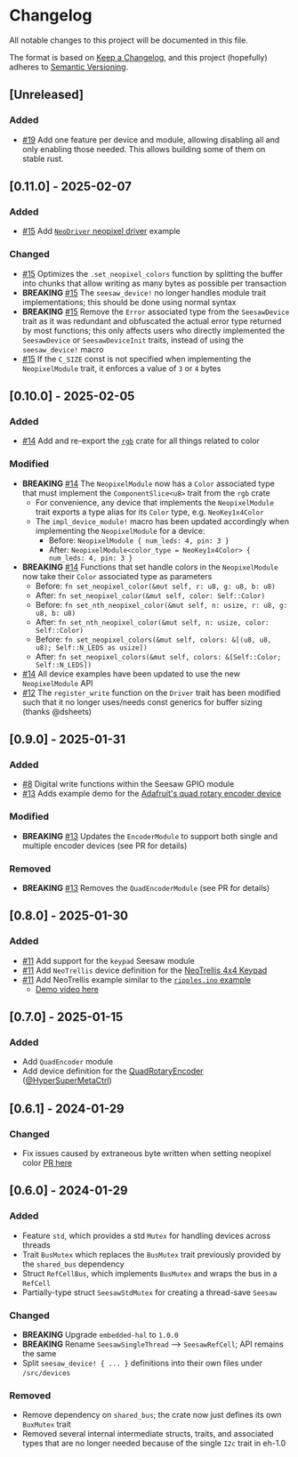# Changelog

All notable changes to this project will be documented in this file.

The format is based on [Keep a Changelog](https://keepachangelog.com/en/1.0.0/),
and this project (hopefully) adheres to [Semantic Versioning](https://semver.org/spec/v2.0.0.html).

## [Unreleased]

### Added

- [#19](https://github.com/alexeden/adafruit-seesaw/pull/19) Add one feature per device and module, allowing disabling all and only enabling those needed. This allows building some of them on stable rust.

## [0.11.0] - 2025-02-07

### Added

- [#15](https://github.com/alexeden/adafruit-seesaw/pull/15) Add [`NeoDriver` neopixel driver](https://www.adafruit.com/product/5766) example

### Changed

- [#15](https://github.com/alexeden/adafruit-seesaw/pull/15) Optimizes the `.set_neopixel_colors` function by splitting the buffer into chunks that allow writing as many bytes as possible per transaction
- **BREAKING** [#15](https://github.com/alexeden/adafruit-seesaw/pull/15) The `seesaw_device!` no longer handles module trait implementations; this should be done using normal syntax
- **BREAKING** [#15](https://github.com/alexeden/adafruit-seesaw/pull/15) Remove the `Error` associated type from the `SeesawDevice` trait as it was redundant and obfuscated the actual error type returned by most functions; this only affects users who directly implemented the `SeesawDevice` or `SeesawDeviceInit` traits, instead of using the `seesaw_device!` macro
- [#15](https://github.com/alexeden/adafruit-seesaw/pull/15) If the `C_SIZE` const is not specified when implementing the `NeopixelModule` trait, it enforces a value of `3` or `4` bytes


## [0.10.0] - 2025-02-05

### Added

- [#14](https://github.com/alexeden/adafruit-seesaw/pull/14) Add and re-export the [`rgb`](https://docs.rs/rgb/0.8.50/rgb/index.html) crate for all things related to color

### Modified

- **BREAKING** [#14](https://github.com/alexeden/adafruit-seesaw/pull/14) The `NeopixelModule` now has a `Color` associated type that must implement the `ComponentSlice<u8>` trait from the `rgb` crate
  - For convenience, any device that implements the `NeopixelModule` trait exports a type alias for its `Color` type, e.g. `NeoKey1x4Color`
  - The `impl_device_module!` macro has been updated accordingly when implementing the `NeopixelModule` for a device:
    - Before: `NeopixelModule { num_leds: 4, pin: 3 }`
    - After: `NeopixelModule<color_type = NeoKey1x4Color> { num_leds: 4, pin: 3 }`
- **BREAKING** [#14](https://github.com/alexeden/adafruit-seesaw/pull/14) Functions that set handle colors in the `NeopixelModule` now take their `Color` associated type as parameters
  - Before: `fn set_neopixel_color(&mut self, r: u8, g: u8, b: u8)`
  - After: `fn set_neopixel_color(&mut self, color: Self::Color)`
  - Before: `fn set_nth_neopixel_color(&mut self, n: usize, r: u8, g: u8, b: u8)`
  - After: `fn set_nth_neopixel_color(&mut self, n: usize, color: Self::Color)`
  - Before: `fn set_neopixel_colors(&mut self, colors: &[(u8, u8, u8); Self::N_LEDS as usize])`
  - After: `fn set_neopixel_colors(&mut self, colors: &[Self::Color; Self::N_LEDS])`
- [#14](https://github.com/alexeden/adafruit-seesaw/pull/14) All device examples have been updated to use the new `NeopixelModule` API
- [#12](https://github.com/alexeden/adafruit-seesaw/pull/12) The `register_write` function on the `Driver` trait has been modified such that it no longer uses/needs const generics for buffer sizing (thanks @dsheets)

## [0.9.0] - 2025-01-31

### Added

- [#8](https://github.com/alexeden/adafruit-seesaw/pull/8) Digital write functions within the Seesaw GPIO module
- [#13](https://github.com/alexeden/adafruit-seesaw/pull/13) Adds example demo for the [Adafruit's quad rotary encoder device](https://www.adafruit.com/product/5752)

### Modified

- **BREAKING** [#13](https://github.com/alexeden/adafruit-seesaw/pull/13) Updates the `EncoderModule` to support both single and multiple encoder devices (see PR for details)

### Removed

- **BREAKING** [#13](https://github.com/alexeden/adafruit-seesaw/pull/13) Removes the `QuadEncoderModule` (see PR for details)

## [0.8.0] - 2025-01-30

### Added

- [#11](https://github.com/alexeden/adafruit-seesaw/pull/11) Add support for the `keypad` Seesaw module
- [#11](https://github.com/alexeden/adafruit-seesaw/pull/11) Add `NeoTrellis` device definition for the [NeoTrellis 4x4 Keypad](https://www.adafruit.com/product/3954)
- [#11](https://github.com/alexeden/adafruit-seesaw/pull/11) Add NeoTrellis example similar to the [`ripples.ino` example](https://github.com/adafruit/Adafruit_Seesaw/blob/master/examples/NeoTrellis/ripples/ripples.ino)
  - [Demo video here](https://storage.googleapis.com/apemedia/neotrellis576.mp4)

## [0.7.0] - 2025-01-15

### Added

- Add `QuadEncoder` module
- Add device definition for the [QuadRotaryEncoder](https://www.adafruit.com/product/5752) ([@HyperSuperMetaCtrl](https://github.com/HyperSuperMetaCtrl))

## [0.6.1] - 2024-01-29

### Changed

- Fix issues caused by extraneous byte written when setting neopixel color [PR here](https://github.com/alexeden/adafruit-seesaw/pull/5)

## [0.6.0] - 2024-01-29

### Added

- Feature `std`, which provides a std `Mutex` for handling devices across threads
- Trait `BusMutex` which replaces the `BusMutex` trait previously provided by the `shared_bus` dependency
- Struct `RefCellBus`, which implements `BusMutex` and wraps the bus in a `RefCell`
- Partially-type struct `SeesawStdMutex` for creating a thread-save `Seesaw`

### Changed

- **BREAKING** Upgrade `embedded-hal` to `1.0.0`
- **BREAKING** Rename `SeesawSingleThread` --> `SeesawRefCell`; API remains the same
- Split `seesaw_device! { ... }` definitions into their own files under `/src/devices`

### Removed

- Remove dependency on `shared_bus`; the crate now just defines its own `BuxMutex` trait
- Removed several internal intermediate structs, traits, and associated types that are no longer needed because of the single `I2c` trait in eh-1.0
